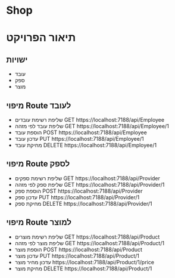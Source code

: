 # Shop

# תיאור הפרויקט
## ישויות
- עובד
- ספק
- מוצר
## מיפוי Route לעובד
 - שליפת רשימת עובדים 
GET https://localhost:7188/api/Employee
- שליפת עובד לפי מזהה
 GET https://localhost:7188/api/Employee/1
- הוספת עובד
POST  https://localhost:7188/api/Employee
- עדכון עובד
PUT https://localhost:7188/api/Employee/1
- מחיקת עובד
DELETE https://localhost:7188/api/Employee/1
## מיפוי Route לספק
 - שליפת רשימת ספקים
GET https://localhost:7188/api/Provider
- שליפת ספק לפי מזהה
GET https://localhost:7188/api/Provider/1
- הוספת ספק
POST https://localhost:7188/api/Provider
- עדכון ספק
PUT https://localhost:7188/api/Provider/1
- מחיקת ספק
DELETE https://localhost:7188/api/Provider/1
##   מיפוי Route למוצר
 - שליפת רשימת מוצרים
GET https://localhost:7188/api/Product
- שליפת מוצר  לפי מזהה
 GET https://localhost:7188/api/Product/1
- הוספת מוצר
POST  https://localhost:7188/api/Product
- עדכון מוצר
PUT https://localhost:7188/api/Product/1
- עדכון מחיר מוצר
https://localhost:7188/api/Product/1/price
- מחיקת מוצר
DELETE   https://localhost:7188/api/Product/1
